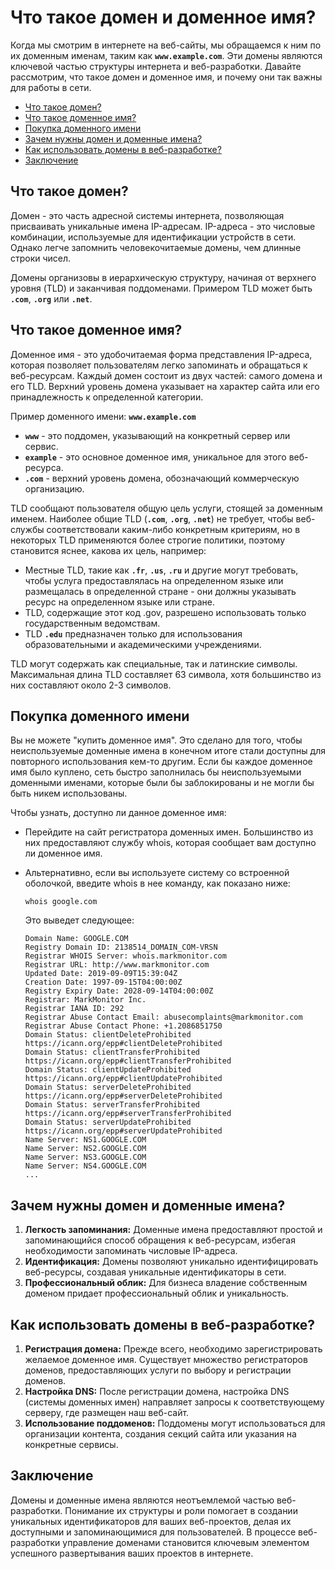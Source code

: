 # Что такое домен и доменное имя?

Когда мы смотрим в интернете на веб-сайты, мы обращаемся к ним по их доменным именам, таким как **`www.example.com`**. Эти домены являются ключевой частью структуры интернета и веб-разработки. Давайте рассмотрим, что такое домен и доменное имя, и почему они так важны для работы в сети.

- [Что такое домен?](#что-такое-домен)
- [Что такое доменное имя?](#что-такое-доменное-имя)
- [Покупка доменного имени](#покупка-доменного-имени)
- [Зачем нужны домен и доменные имена?](#зачем-нужны-домен-и-доменные-имена)
- [Как использовать домены в веб-разработке?](#как-использовать-домены-в-веб-разработке)
- [Заключение](#заключение)

## Что такое домен?

Домен - это часть адресной системы интернета, позволяющая присваивать уникальные имена IP-адресам. IP-адреса - это числовые комбинации, используемые для идентификации устройств в сети. Однако легче запомнить человекочитаемые домены, чем длинные строки чисел.

Домены организовы в иерархическую структуру, начиная от верхнего уровня (TLD) и заканчивая поддоменами. Примером TLD может быть **`.com`**, **`.org`** или **`.net`**.

## Что такое доменное имя?

Доменное имя - это удобочитаемая форма представления IP-адреса, которая позволяет пользователям легко запоминать и обращаться к веб-ресурсам. Каждый домен состоит из двух частей: самого домена и его TLD. Верхний уровень домена указывает на характер сайта или его принадлежность к определенной категории.

Пример доменного имени: **`www.example.com`**
- **`www`** - это поддомен, указывающий на конкретный сервер или сервис.
- **`example`** - это основное доменное имя, уникальное для этого веб-ресурса.
- **`.com`** - верхний уровень домена, обозначающий коммерческую организацию.

TLD сообщают пользователя общую цель услуги, стоящей за доменным именем. Наиболее общие TLD (**`.com`**, **`.org`**, **`.net`**) не требует, чтобы веб-службы соответствовали каким-либо конкретным критериям, но в некоторых TLD применяются более строгие политики, поэтому становится яснее, какова их цель, например:
- Местные TLD, такие как **`.fr`**, **`.us`**, **`.ru`** и другие могут требовать, чтобы услуга предоставлялась на определенном языке или размещалась в определенной стране - они должны указывать ресурс на определенном языке или стране.
- TLD, содержащие этот код .gov, разрешено использовать только государственным ведомствам.
- TLD **`.edu`** предназначен только для использования образовательными и академическими учреждениями.

TLD могут содержать как специальные, так и латинские символы. Максимальная длина TLD составляет 63 символа, хотя большинство из них составляют около 2-3 символов.

## Покупка доменного имени

Вы не можете "купить доменное имя". Это сделано для того, чтобы неиспользуемые доменные имена в конечном итоге стали доступны для повторного использования кем-то другим. Если бы каждое доменное имя было куплено, сеть быстро заполнилась бы неиспользуемыми доменными именами, которые были бы заблокированы и не могли бы быть никем использованы.

Чтобы узнать, доступно ли данное доменное имя:
- Перейдите на сайт регистратора доменных имен. Большинство из них предоставляют службу whois, которая сообщает вам доступно ли доменное имя.
- Альтернативно, если вы используете систему со встроенной оболочкой, введите whois в нее команду, как показано ниже:

    ``whois google.com``

    Это выведет следующее:

    ```
    Domain Name: GOOGLE.COM
    Registry Domain ID: 2138514_DOMAIN_COM-VRSN
    Registrar WHOIS Server: whois.markmonitor.com
    Registrar URL: http://www.markmonitor.com
    Updated Date: 2019-09-09T15:39:04Z
    Creation Date: 1997-09-15T04:00:00Z
    Registry Expiry Date: 2028-09-14T04:00:00Z
    Registrar: MarkMonitor Inc.
    Registrar IANA ID: 292
    Registrar Abuse Contact Email: abusecomplaints@markmonitor.com
    Registrar Abuse Contact Phone: +1.2086851750
    Domain Status: clientDeleteProhibited https://icann.org/epp#clientDeleteProhibited
    Domain Status: clientTransferProhibited https://icann.org/epp#clientTransferProhibited
    Domain Status: clientUpdateProhibited https://icann.org/epp#clientUpdateProhibited
    Domain Status: serverDeleteProhibited https://icann.org/epp#serverDeleteProhibited
    Domain Status: serverTransferProhibited https://icann.org/epp#serverTransferProhibited
    Domain Status: serverUpdateProhibited https://icann.org/epp#serverUpdateProhibited
    Name Server: NS1.GOOGLE.COM
    Name Server: NS2.GOOGLE.COM
    Name Server: NS3.GOOGLE.COM
    Name Server: NS4.GOOGLE.COM
    ...
    ```

## Зачем нужны домен и доменные имена?

1. **Легкость запоминания:** Доменные имена предоставляют простой и запоминающийся способ обращения к веб-ресурсам, избегая необходимости запоминать числовые IP-адреса.
2. **Идентификация:** Домены позволяют уникально идентифицировать веб-ресурсы, создавая уникальные идентификаторы в сети.
3. **Профессиональный облик:** Для бизнеса владение собственным доменом придает профессиональный облик и уникальность.

## Как использовать домены в веб-разработке?

1. **Регистрация домена:** Прежде всего, необходимо зарегистрировать желаемое доменное имя. Существует множество регистраторов доменов, предоставляющих услуги по выбору и регистрации доменов.
2. **Настройка DNS:** После регистрации домена, настройка DNS (системы доменных имен) направляет запросы к соответствующему серверу, где размещен наш веб-сайт.
3. **Использование поддоменов:** Поддомены могут использоваться для организации контента, создания секций сайта или указания на конкретные сервисы.

## Заключение

Домены и доменные имена являются неотъемлемой частью веб-разработки. Понимание их структуры и роли помогает в создании уникальных идентификаторов для ваших веб-проектов, делая их доступными и запоминающимися для пользователей. В процессе веб-разработки управление доменами становится ключевым элементом успешного развертывания ваших проектов в интернете.